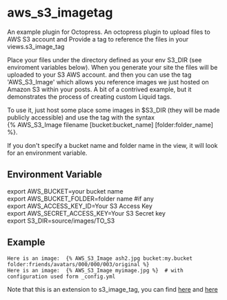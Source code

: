 aws_s3_imagetag
===============
An example plugin for Octopress. 
An octopress plugin to upload files to AWS S3 account and Provide a tag to reference the files in your views.s3_image_tag

Place your files under the directory defined as your env S3_DIR (see enviroment variables below). When you generate your site the files will be 
uploaded to your S3 AWS account. and then you can use the tag 'AWS_S3_Image' which allows you reference images we just hosted on Amazon S3 
within your posts.  A bit of a contrived example, but it demonstrates the process of creating custom Liquid tags.

To use it, just host some place some images in $S3_DIR (they will be made publicly accessible) and use the tag with the syntax    
    {% AWS_S3_Image filename [bucket:bucket_name] [folder:folder_name] %}.

If you don't specify a bucket name and folder name in the view, it will look for an environment variable.


Environment Variable   
--------------------    

export AWS_BUCKET=your bucket name    
export AWS_BUCKET_FOLDER=folder name   \#if any   
export AWS_ACCESS_KEY_ID=Your S3 Access Key    
export AWS_SECRET_ACCESS_KEY=Your S3 Secret key   
export S3_DIR=source/images/TO_S3    

Example
-------
    Here is an image:  {% AWS_S3_Image ash2.jpg bucket:my.bucket folder:friends/avatars/000/000/003/original %}  
    Here is an image:  {% AWS_S3_Image myimage.jpg %}  # with configuration used form _config.yml    
    
Note that this is an extension to s3_image_tag, you can find [here](https://github.com/TheAshwanik/s3_image_tag)
and [here](https://github.com/jmartin2683/s3_image_tag)    
